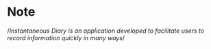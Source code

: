 # Note
/*Instantaneous Diary is an application developed to facilitate users to record information quickly in many ways*/
